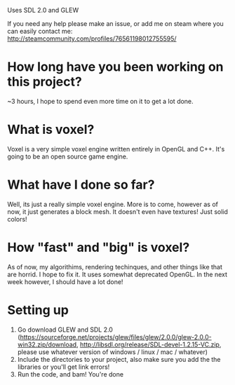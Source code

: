 Uses SDL 2.0 and GLEW

If you need any help please make an issue, or add me on steam where you can easily contact me:
http://steamcommunity.com/profiles/76561198012755595/

# How long have you been working on this project?
~3 hours, I hope to spend even more time on it to get a lot done.

# What is voxel?
Voxel is a very simple voxel engine written entirely in OpenGL and C++. It's going to be an open source game engine. 

# What have I done so far?
Well, its just a really simple voxel engine. More is to come, however as of now, it just generates a block mesh. It doesn't even have textures! Just solid colors!

# How "fast" and "big" is voxel?
As of now, my algorithims, rendering techinques, and other things like that are horrid. I hope to fix it. It uses somewhat deprecated OpenGL. In the next week however, I should have a lot done! 

# Setting up
1. Go download GLEW and SDL 2.0 (https://sourceforge.net/projects/glew/files/glew/2.0.0/glew-2.0.0-win32.zip/download, http://libsdl.org/release/SDL-devel-1.2.15-VC.zip, please use whatever version of windows / linux / mac / whatever)
2. Include the directories to your project, also make sure you add the the libraries or you'll get link errors!
3. Run the code, and bam! You're done
